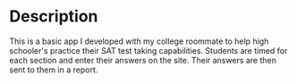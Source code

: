# Description
This is a basic app I developed with my college roommate to help high schooler's practice their SAT test taking capabilities. Students are timed for each section and enter their answers on the site. Their answers are then sent to them in a report.

